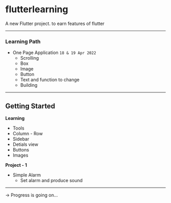 # flutterlearning

A new Flutter project. to earn features of flutter

---
### Learning Path
* One Page Application `18 & 19 Apr 2022`
    * Scrolling
    * Box
    * Image
    * Button
    * Text and function to change 
    * Building 
---

## Getting Started

**Learning**
* Tools
* Column - Row
* Sidebar
* Detials view
* Buttons
* Images

**Project - 1**
* Simple Alarm
  * Set alarm and produce sound
  

  

----
-> Progress is going on...

